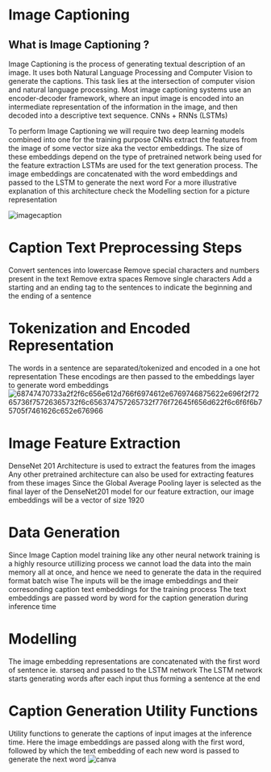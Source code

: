 # Image Captioning
## What is Image Captioning ?

Image Captioning is the process of generating textual description of an image. It uses both Natural Language Processing and Computer Vision to generate the captions.
This task lies at the intersection of computer vision and natural language processing. Most image captioning systems use an encoder-decoder framework, where an input image is encoded into an intermediate representation of the information in the image, and then decoded into a descriptive text sequence.
CNNs + RNNs (LSTMs)

To perform Image Captioning we will require two deep learning models combined into one for the training purpose
CNNs extract the features from the image of some vector size aka the vector embeddings. The size of these embeddings depend on the type of pretrained network being used for the feature extraction
LSTMs are used for the text generation process. The image embeddings are concatenated with the word embeddings and passed to the LSTM to generate the next word
For a more illustrative explanation of this architecture check the Modelling section for a picture representation

![imagecaption](https://github.com/user-attachments/assets/98cd947f-833f-4381-9d12-3c8d12d81f5c)
# Caption Text Preprocessing Steps
Convert sentences into lowercase
Remove special characters and numbers present in the text
Remove extra spaces
Remove single characters
Add a starting and an ending tag to the sentences to indicate the beginning and the ending of a sentence
# Tokenization and Encoded Representation
The words in a sentence are separated/tokenized and encoded in a one hot representation
These encodings are then passed to the embeddings layer to generate word embeddings
![68747470733a2f2f6c656e612d766f6974612e6769746875622e696f2f7265736f75726365732f6c656374757265732f776f72645f656d622f6c6f6f6b75705f7461626c652e676966](https://github.com/user-attachments/assets/1597f543-10f7-4ba5-93f9-88b099568ca2)

# Image Feature Extraction
DenseNet 201 Architecture is used to extract the features from the images
Any other pretrained architecture can also be used for extracting features from these images
Since the Global Average Pooling layer is selected as the final layer of the DenseNet201 model for our feature extraction, our image embeddings will be a vector of size 1920

# Data Generation
Since Image Caption model training like any other neural network training is a highly resource utillizing process we cannot load the data into the main memory all at once, and hence we need to generate the data in the required format batch wise
The inputs will be the image embeddings and their corresonding caption text embeddings for the training process
The text embeddings are passed word by word for the caption generation during inference time

# Modelling
The image embedding representations are concatenated with the first word of sentence ie. starseq and passed to the LSTM network
The LSTM network starts generating words after each input thus forming a sentence at the end

# Caption Generation Utility Functions
Utility functions to generate the captions of input images at the inference time.
Here the image embeddings are passed along with the first word, followed by which the text embedding of each new word is passed to generate the next word
![canva](https://github.com/user-attachments/assets/620ca5d2-85b7-4953-ac63-6193b1d875bc)

